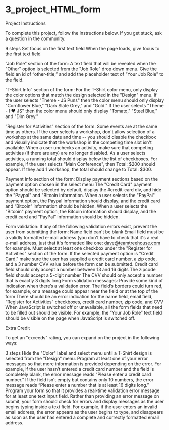 # 3_project_HTML_form

Project Instructions

To complete this project, follow the instructions below. If you get stuck, ask a question in the community.

9 steps
Set focus on the first text field
When the page loads, give focus to the first text field

”Job Role” section of the form:
A text field that will be revealed when the "Other" option is selected from the "Job Role" drop down menu.
Give the field an id of “other-title,” and add the placeholder text of "Your Job Role" to the field.

”T-Shirt Info” section of the form:
For the T-Shirt color menu, only display the color options that match the design selected in the "Design" menu.
If the user selects "Theme - JS Puns" then the color menu should only display "Cornflower Blue," "Dark Slate Grey," and "Gold."
If the user selects "Theme - I ♥ JS" then the color menu should only display "Tomato," "Steel Blue," and "Dim Grey."

”Register for Activities” section of the form:
Some events are at the same time as others. If the user selects a workshop, don't allow selection of a workshop at the same date and time -- you should disable the checkbox and visually indicate that the workshop in the competing time slot isn't available.
When a user unchecks an activity, make sure that competing activities (if there are any) are no longer disabled.
As a user selects activities, a running total should display below the list of checkboxes. For example, if the user selects "Main Conference", then Total: $200 should appear. If they add 1 workshop, the total should change to Total: $300.

Payment Info section of the form:
Display payment sections based on the payment option chosen in the select menu
The "Credit Card" payment option should be selected by default, display the #credit-card div, and hide the "Paypal" and "Bitcoin information.
When a user selects the "PayPal" payment option, the Paypal information should display, and the credit card and “Bitcoin” information should be hidden.
When a user selects the "Bitcoin" payment option, the Bitcoin information should display, and the credit card and “PayPal” information should be hidden.

Form validation:
If any of the following validation errors exist, prevent the user from submitting the form:
Name field can't be blank
Email field must be a validly formatted e-mail address (you don't have to check that it's a real e-mail address, just that it's formatted like one: dave@teamtreehouse.com for example.
Must select at least one checkbox under the "Register for Activities" section of the form.
If the selected payment option is "Credit Card," make sure the user has supplied a credit card number, a zip code, and a 3 number CVV value before the form can be submitted.
Credit card field should only accept a number between 13 and 16 digits
The zipcode field should accept a 5-digit number
The CVV should only accept a number that is exactly 3 digits long
Form validation messages:
Provide some kind of indication when there’s a validation error. The field’s borders could turn red, for example, or a message could appear near the field or at the top of the form
There should be an error indication for the name field, email field, “Register for Activities” checkboxes, credit card number, zip code, and CVV
When JavaScript is switched off or unavailable, all the form fields that need to be filled out should be visible. For example, the “Your Job Role” text field should be visible on the page when JavaScript is switched off.

Extra Credit

To get an "exceeds" rating, you can expand on the project in the following ways:

 3 steps
Hide the "Color" label and select menu until a T-Shirt design is selected from the "Design" menu.
Program at least one of your error messages so that more information is provided depending on the error. For example, if the user hasn’t entered a credit card number and the field is completely blank, the error message reads “Please enter a credit card number.” If the field isn’t empty but contains only 10 numbers, the error message reads “Please enter a number that is at least 16 digits long.”
Program your form so that it provides a real-time validation error message for at least one text input field. Rather than providing an error message on submit, your form should check for errors and display messages as the user begins typing inside a text field. For example, if the user enters an invalid email address, the error appears as the user begins to type, and disappears as soon as the user has entered a complete and correctly formatted email address.

